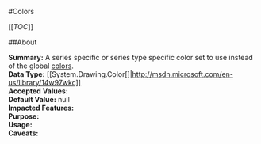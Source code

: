#Colors

[[_TOC_]]

##About

**Summary:**  A series specific or series type specific color set to use instead of the global <a href="#colors">colors</a>.   
**Data Type:** [[System.Drawing.Color[]|http://msdn.microsoft.com/en-us/library/14w97wkc]]  
**Accepted Values:**   
**Default Value:** null  
**Impacted Features:**   
**Purpose:**   
**Usage:**   
**Caveats:**   

